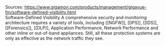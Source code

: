 Sources:
https://www.gigamon.com/products/management/gigavue-fm/software-defined-visibility.html
\
Software-Defined Visibility A comprehensive security and monitoring architecture requires a variety of tools, including [[NGFW]], [[IPS]], [[IDS]], [[Forensics]], [[DLP]], Application Performance, Network Performance and other inline or out-of-band appliances. Still, all these protection systems are only as effective as the network traffic they see.
